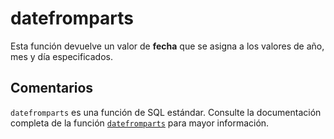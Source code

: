 ﻿---
SidebarGroup: "Funciones de fecha"
Autogenerated: true
---

# datefromparts

Esta función devuelve un valor de **fecha** que se asigna a los valores de año, mes y día especificados.

## Comentarios 

`datefromparts` es una función de SQL estándar. Consulte la documentación completa de la función [`datefromparts`](https://learn.microsoft.com/es-es/sql/t-sql/functions/datefromparts-transact-sql) para mayor información.
